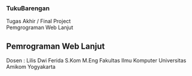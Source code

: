 ### TukuBarengan
Tugas Akhir / Final Project <br>
Pemgrograman Web Lanjut <br>

## Pemrograman Web Lanjut
Dosen : Lilis Dwi Ferida S.Kom M.Eng
Fakultas Ilmu Komputer
Universitas Amikom Yogyakarta
